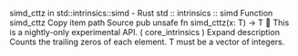 simd_cttz in std::intrinsics::simd - Rust
std
::
intrinsics
::
simd
Function
simd_cttz
Copy item path
Source
pub unsafe fn simd_cttz<T>(x: T) -> T
🔬
This is a nightly-only experimental API. (
core_intrinsics
)
Expand description
Counts the trailing zeros of each element.
T
must be a vector of integers.